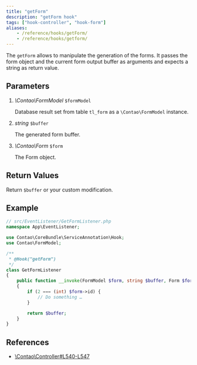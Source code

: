 ```yaml
---
title: "getForm"
description: "getForm hook"
tags: ["hook-controller", "hook-form"]
aliases:
    - /reference/hooks/getForm/
    - /reference/hooks/getform/
---
```



The `getForm` allows to manipulate the generation of the forms. It passes the
form object and the current form output buffer as arguments and expects a string
as return value.


## Parameters

1. *\Contao\FormModel* `$formModel`

    Database result set from table `tl_form` as a `\Contao\FormModel` instance.

2. *string* `$buffer`

    The generated form buffer.
    
3. *\Contao\Form* `$form`

    The Form object.


## Return Values

Return `$buffer` or your custom modification.


## Example

```php
// src/EventListener/GetFormListener.php
namespace App\EventListener;

use Contao\CoreBundle\ServiceAnnotation\Hook;
use Contao\FormModel;

/**
 * @Hook("getForm")
 */
class GetFormListener
{
    public function __invoke(FormModel $form, string $buffer, Form $form): string
    {
        if (2 === (int) $form->id) {
            // Do something …
        }

        return $buffer;
    }
}
```


## References

* [\Contao\Controller#L540-L547](https://github.com/contao/contao/blob/4.7.6/core-bundle/src/Resources/contao/library/Contao/Controller.php#L540-L547)
